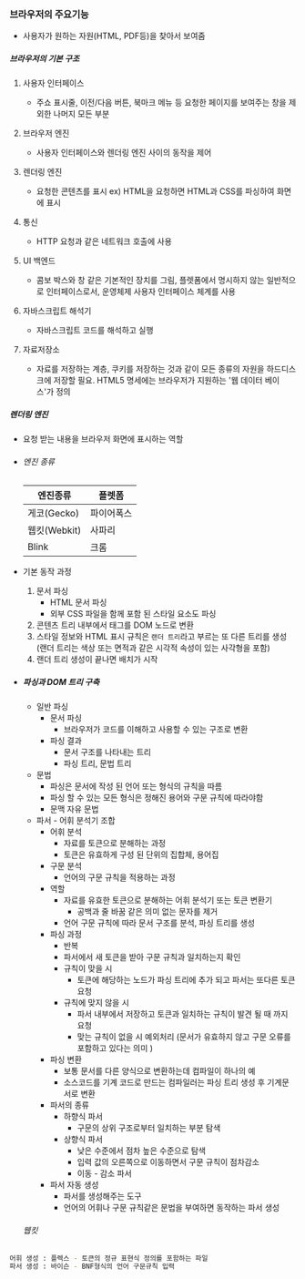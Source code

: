 ### 브라우저의 주요기능
- 사용자가 원하는 자원(HTML, PDF등)을 찾아서 보여줌
 ##### 브라우저의 기본 구조
1. 사용자 인터페이스
    - 주쇼 표시줄, 이전/다음 버튼, 북마크 메뉴 등 요청한 페이지를 보여주는 창을 제외한 나머지 모든 부분
    
2. 브라우저 엔진
    - 사용자 인터페이스와 렌더링 엔진 사이의 동작을 제어
    
3. 렌더링 엔진
    - 요청한 콘텐츠를 표시
    ex) HTML을 요청하면 HTML과 CSS를 파싱하여 화면에 표시

4. 통신
    - HTTP 요청과 같은 네트워크 호출에 사용
    
5. UI 백엔드
    - 콤보 박스와 창 같은 기본적인 장치를 그림, 플렛폼에서 명시하지 않는 일반적으로 인터페이스로서, 운영체제 사용자 인터페이스 체계를 사용
    
6. 자바스크립트 해석기
    - 자바스크립트 코드를 해석하고 실행

7. 자료저장소
    - 자료를 저장하는 계층, 쿠키를 저장하는 것과 같이 모든 종류의 자원을 하드디스크에 저장할 필요. HTML5 명세에는 브라우저가 지원하는 '웹 데이터 베이스'가 정의
    
 ##### 렌더링 엔진
- 요청 받는 내용을 브라우저 화면에 표시하는 역할
- ###### 엔진 종류

    | 엔진종류 | 플렛폼 |
    | ------ | ------ |
    | 게코(Gecko) | 파이어폭스 |
    | 웹킷(Webkit) | 사파리 |
    | Blink | 크롬 |
    
- 기본 동작 과정
    1. 문서 파싱
        - HTML 문서 파싱
        - 외부 CSS 파일을 함께 포함 된 스타일 요소도 파싱
    2. 콘텐츠 트리 내부에서 태그를 DOM 노드로 변환
    3. 스타일 정보와 HTML 표시 규칙은 `랜더 트리`라고 부르는 또 다른 트리를 생성
    (랜더 트리는 색상 또는 면적과 같은 시각적 속성이 있는 사각형을 포함)
    4. 랜더 트리 생성이 끝나면 배치가 시작

- ##### 파싱과 DOM 트리 구축
    - 일반 파싱
        - 문서 파싱
            - 브라우저가 코드를 이해하고 사용할 수 있는 구조로 변환
        - 파싱 결과
            - 문서 구조를 나타내는 트리
            - 파싱 트리, 문법 트리
    - 문법
        - 파싱은 문서에 작성 된 언어 또는 형식의 규칙을 따름
        - 파싱 할 수 있는 모든 형식은 정해진 용어와 구문 규칙에 따라야함
        - 문맥 자유 문법
    - 파서 - 어휘 분석기 조합
        - 어휘 분석
            - 자료를 토큰으로 분해하는 과정
            - 토큰은 유효하게 구성 된 단위의 집합체, 용어집
        - 구문 분석
            - 언어의 구문 규칙을 적용하는 과정
        - 역할
            - 자료를 유효한 토큰으로 분해하는 어휘 분석기 또는 토큰 변환기
                - 공백과 줄 바꿈 같은 의미 없는 문자를 제거
            - 언어 구문 규칙에 따라 문서 구조를 분석, 파싱 트리를 생성
        - 파싱 과정
            - 반복
            - 파서에서 새 토큰을 받아 구문 규칙과 일치하는지 확인
            - 규칙이 맞을 시
                - 토큰에 해당하는 노드가 파싱 트리에 추가 되고 파서는 또다른 토큰 요청
            - 규칙에 맞지 않을 시
                - 파서 내부에서 저장하고 토큰과 일치하는 규칙이 발견 될 때 까지 요청
                - 맞는 규칙이 없을 시 예외처리 (문서가 유효하지 않고 구문 오류를 포함하고 있다는 의미 )
        - 파싱 변환
            - 보통 문서를 다른 양식으로 변환하는데 컴파일이 하나의 예
            - 소스코드를 기계 코드로 만드는 컴파일러는 파싱 트리 생성 후 기계문서로 변환
        -  파서의 종류
            -  하향식 파서
                -  구문의 상위 구조로부터 일치하는 부분 탐색
            -  상향식 파서
                -  낮은 수준에서 점차 높은 수준으로 탐색
                -  입력 값의 오른쪽으로 이동하면서 구문 규칙이 점차감소
                -  이동 - 감소 파서
        -  파서 자동 생성
            -  파서를 생성해주는 도구
            -  언어의 어휘나 구문 규칙같은 문법을 부여하면 동작하는 파서 생성
    ###### 웹킷
```sh
어휘 생성 : 플렉스 - 토큰의 정규 표현식 정의를 포함하는 파일
파서 생성 : 바이슨 - BNF형식의 언어 구문규칙 입력
```
